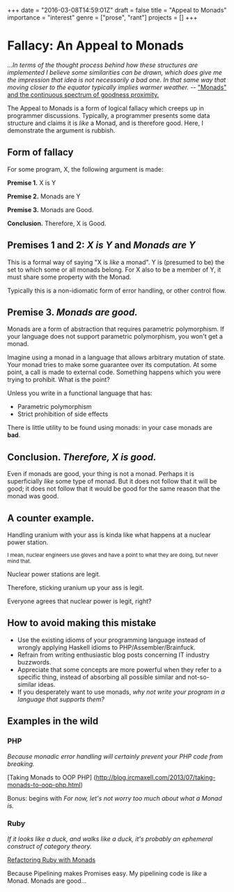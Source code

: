 +++
date = "2016-03-08T14:59:01Z"
draft = false
title = "Appeal to Monads"
importance = "interest"
genre = ["prose", "rant"]
projects = []
+++

# Fallacy: An Appeal to Monads

*...In terms of the thought process behind how these structures are implemented I believe some similarities can be drawn, which does give me the impression that idea is not necessarily a bad one. In that same way that moving closer to the equator typically implies warmer weather.*  -- ["Monads" and the continuous spectrum of goodness proximity.](https://groups.google.com/d/msg/golang-nuts/FUQO1jMoG8E/yR84rmTAAAAJ)

The Appeal to Monads is a form of logical fallacy which creeps up in programmer discussions.  Typically, a programmer presents some data structure and claims it is *like* a Monad, and is therefore good.  Here, I demonstrate the argument is rubbish.

## Form of fallacy

For some program, X, the following argument is made:

**Premise 1.** X is Y

**Premise 2.** Monads are Y

**Premise 3.** Monads are Good.

**Conclusion.** Therefore, X is Good.

## Premises 1 and 2: *X is Y* and *Monads are Y*

This is a formal way of saying "X is *like* a monad".  Y is (presumed to be) the set to which some or all monads belong.  For X also to be a member of Y, it must share some property with the Monad.

Typically this is a non-idiomatic form of error handling, or other control flow.

## Premise 3.  *Monads are good.*

Monads are a form of abstraction that requires parametric polymorphism.  If your language does not support parametric polymorphism, you won't get a monad.

Imagine using a monad in a language that allows arbitrary mutation of state.  Your monad tries to make some guarantee over its computation.  At some point, a call is made to external code.  Something happens which you were trying to prohibit.  What is the point?

Unless you write in a functional language that has:

* Parametric polymorphism
* Strict prohibition of side effects

There is little utility to be found using monads: in your case monads are **bad**.

## Conclusion.  *Therefore, X is good.*

Even if monads are good, your thing is not a monad.  Perhaps it is superficially *like* some type of monad.  But it does not follow that it will be good; it does not follow that it would be good for the same reason that the monad was good.

## A counter example.

Handling uranium with your ass is kinda like what happens at a nuclear power station.

<small>I mean, nuclear engineers use gloves and have a point to what they are doing, but never mind that.</small>

Nuclear power stations are legit.

Therefore, sticking uranium up your ass is legit.

Everyone agrees that nuclear power is legit, right?

## How to avoid making this mistake

* Use the existing idioms of your programming language instead of wrongly applying Haskell idioms to PHP/Assembler/Brainfuck.
* Refrain from writing enthusiastic blog posts concerning IT industry buzzwords.
* Appreciate that some concepts are more powerful when they refer to a specific thing, instead of absorbing all possible similar and not-so-similar ideas.
* If you desperately want to use monads, *why not write your program in a language that supports them?*

## Examples in the wild

### PHP

*Because monadic error handling will certainly prevent your PHP code from breaking.*

[Taking Monads to OOP PHP]
(http://blog.ircmaxell.com/2013/07/taking-monads-to-oop-php.html)

Bonus: begins with *For now, let's not worry too much about what a Monad is.*

### Ruby

*If it looks like a duck, and walks like a duck, it's probably an ephemeral construct of category theory.*

[Refactoring Ruby with Monads](http://codon.com/refactoring-ruby-with-monads)

Because Pipelining makes Promises easy.  My pipelining code is *like* a Monad.  Monads are good...




